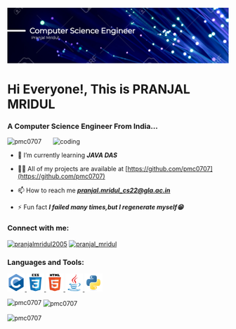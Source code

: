 ![logo](https://github.com/pmc0707/pmc0707/blob/main/6604629fb132260013f4a344.jpg)
<h1 align="left">Hi Everyone!, This is PRANJAL MRIDUL</h1>
<h3 align="left">A Computer Science Engineer From India...</h3>

<img align="right" alt="coding" width="400" src="https://th.bing.com/th/id/R.872a89ce9a8c2fcfceb048abe8a09a87?rik=GDfCPWbZCqIUvA&riu=http%3a%2f%2fbestanimations.com%2fComputers%2ffunny-homer-computer-animated-gif-38.gif&ehk=lGkt5xTa%2fVSDGO%2fXi0l8GfPGgNRdweZ74uwU2APiLUc%3d&risl=&pid=ImgRaw&r=0">

<p align="left"> <img src="https://komarev.com/ghpvc/?username=pmc0707&label=Profile%20views&color=0e75b6&style=flat" alt="pmc0707" /> </p>

- 🌱 I’m currently learning _**JAVA DAS**_

- 👨‍💻 All of my projects are available at [https://github.com/pmc0707](https://github.com/pmc0707)

- 📫 How to reach me _**pranjal.mridul_cs22@gla.ac.in**_

- ⚡ Fun fact _**I failed many times,but I regenerate myself😁**_

<h3 align="left">Connect with me:</h3>
<p align="left">
<a href="https://linkedin.com/in/pranjalmridul2005" target="blank"><img align="center" src="https://raw.githubusercontent.com/rahuldkjain/github-profile-readme-generator/master/src/images/icons/Social/linked-in-alt.svg" alt="pranjalmridul2005" height="30" width="40" /></a>
<a href="https://codeforces.com/profile/pranjal_mridul" target="blank"><img align="center" src="https://raw.githubusercontent.com/rahuldkjain/github-profile-readme-generator/master/src/images/icons/Social/codeforces.svg" alt="pranjal_mridul" height="30" width="40" /></a>
</p>

<h3 align="left">Languages and Tools:</h3>
<p align="left"> <a href="https://www.cprogramming.com/" target="_blank" rel="noreferrer"> <img src="https://raw.githubusercontent.com/devicons/devicon/master/icons/c/c-original.svg" alt="c" width="40" height="40"/> </a> <a href="https://www.w3schools.com/css/" target="_blank" rel="noreferrer"> <img src="https://raw.githubusercontent.com/devicons/devicon/master/icons/css3/css3-original-wordmark.svg" alt="css3" width="40" height="40"/> </a> <a href="https://www.w3.org/html/" target="_blank" rel="noreferrer"> <img src="https://raw.githubusercontent.com/devicons/devicon/master/icons/html5/html5-original-wordmark.svg" alt="html5" width="40" height="40"/> </a> <a href="https://www.java.com" target="_blank" rel="noreferrer"> <img src="https://raw.githubusercontent.com/devicons/devicon/master/icons/java/java-original.svg" alt="java" width="40" height="40"/> </a> <a href="https://www.python.org" target="_blank" rel="noreferrer"> <img src="https://raw.githubusercontent.com/devicons/devicon/master/icons/python/python-original.svg" alt="python" width="40" height="40"/> </a> </p>

<p><img align="left" src="https://github-readme-stats.vercel.app/api/top-langs?username=pmc0707&show_icons=true&locale=en&layout=compact" alt="pmc0707" /></p>

<p>&nbsp;<img align="center" src="https://github-readme-stats.vercel.app/api?username=pmc0707&show_icons=true&locale=en" alt="pmc0707" /></p>

<p><img align="center" src="https://github-readme-streak-stats.herokuapp.com/?user=pmc0707&" alt="pmc0707" /></p>

